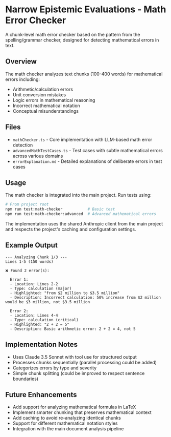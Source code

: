 # Narrow Epistemic Evaluations - Math Error Checker

A chunk-level math error checker based on the pattern from the spelling/grammar checker, designed for detecting mathematical errors in text.

## Overview

The math checker analyzes text chunks (100-400 words) for mathematical errors including:
- Arithmetic/calculation errors
- Unit conversion mistakes
- Logic errors in mathematical reasoning
- Incorrect mathematical notation
- Conceptual misunderstandings

## Files

- `mathChecker.ts` - Core implementation with LLM-based math error detection
- `advancedMathTestCases.ts` - Test cases with subtle mathematical errors across various domains
- `errorExplanation.md` - Detailed explanations of deliberate errors in test cases

## Usage

The math checker is integrated into the main project. Run tests using:

```bash
# From project root
npm run test:math-checker           # Basic test
npm run test:math-checker:advanced  # Advanced mathematical errors
```

The implementation uses the shared Anthropic client from the main project and respects the project's caching and configuration settings.

## Example Output

```
--- Analyzing Chunk 1/3 ---
Lines 1-5 (150 words)

❌ Found 2 error(s):

  Error 1:
  - Location: Lines 2-2
  - Type: calculation (major)
  - Highlighted: "from $2 million to $3.5 million"
  - Description: Incorrect calculation: 50% increase from $2 million would be $3 million, not $3.5 million

  Error 2:
  - Location: Lines 4-4
  - Type: calculation (critical)
  - Highlighted: "2 + 2 = 5"
  - Description: Basic arithmetic error: 2 + 2 = 4, not 5
```

## Implementation Notes

- Uses Claude 3.5 Sonnet with tool use for structured output
- Processes chunks sequentially (parallel processing could be added)
- Categorizes errors by type and severity
- Simple chunk splitting (could be improved to respect sentence boundaries)

## Future Enhancements

- Add support for analyzing mathematical formulas in LaTeX
- Implement smarter chunking that preserves mathematical context
- Add caching to avoid re-analyzing identical chunks
- Support for different mathematical notation styles
- Integration with the main document analysis pipeline